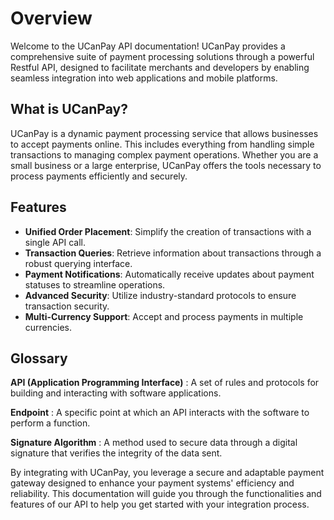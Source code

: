 # Overview

Welcome to the UCanPay API documentation! UCanPay provides a comprehensive suite of payment processing solutions through a powerful Restful API, designed to facilitate merchants and developers by enabling seamless integration into web applications and mobile platforms.

## What is UCanPay?

UCanPay is a dynamic payment processing service that allows businesses to accept payments online. This includes everything from handling simple transactions to managing complex payment operations. Whether you are a small business or a large enterprise, UCanPay offers the tools necessary to process payments efficiently and securely.

## Features

- **Unified Order Placement**: Simplify the creation of transactions with a single API call.
- **Transaction Queries**: Retrieve information about transactions through a robust querying interface.
- **Payment Notifications**: Automatically receive updates about payment statuses to streamline operations.
- **Advanced Security**: Utilize industry-standard protocols to ensure transaction security.
- **Multi-Currency Support**: Accept and process payments in multiple currencies.

## Glossary

**API (Application Programming Interface)**
: A set of rules and protocols for building and interacting with software applications.

**Endpoint**
: A specific point at which an API interacts with the software to perform a function.

**Signature Algorithm**
: A method used to secure data through a digital signature that verifies the integrity of the data sent.

By integrating with UCanPay, you leverage a secure and adaptable payment gateway designed to enhance your payment systems' efficiency and reliability. This documentation will guide you through the functionalities and features of our API to help you get started with your integration process.
